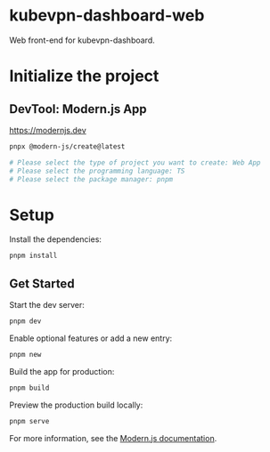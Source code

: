 # kubevpn-dashboard-web
Web front-end for kubevpn-dashboard.


# Initialize the project

## DevTool: Modern.js App

https://modernjs.dev

```sh
pnpx @modern-js/create@latest

# Please select the type of project you want to create: Web App
# Please select the programming language: TS
# Please select the package manager: pnpm
```

# Setup

Install the dependencies:

```bash
pnpm install
```

## Get Started

Start the dev server:

```bash
pnpm dev
```

Enable optional features or add a new entry:

```bash
pnpm new
```

Build the app for production:

```bash
pnpm build
```

Preview the production build locally:

```bash
pnpm serve
```

For more information, see the [Modern.js documentation](https://modernjs.dev/en).
